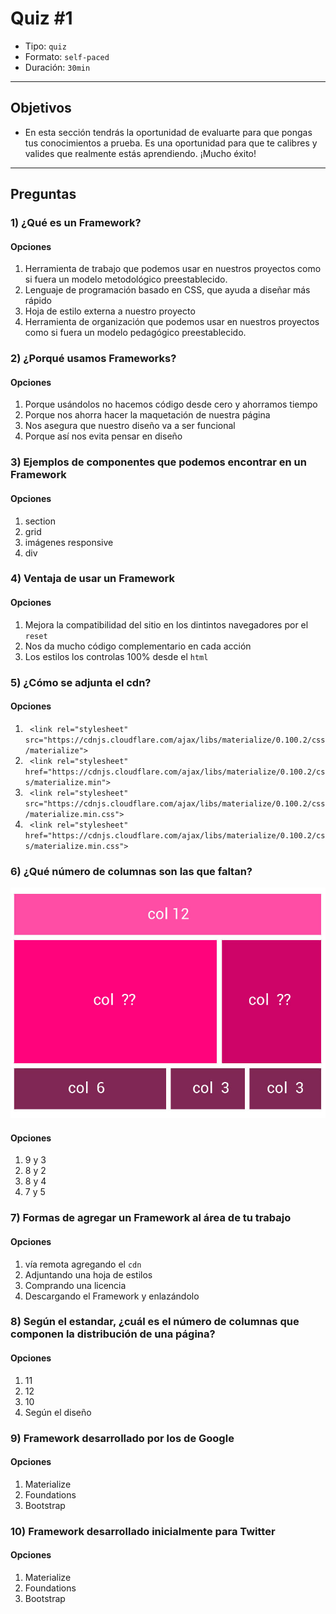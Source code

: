 # Quiz #1

- Tipo: `quiz`
- Formato: `self-paced`
- Duración: `30min`

***

## Objetivos

- En esta sección tendrás la oportunidad de evaluarte para que pongas tus
  conocimientos a prueba. Es una oportunidad para que te calibres y valides que
  realmente estás aprendiendo. ¡Mucho éxito!

***

## Preguntas

### 1) ¿Qué es un Framework?

#### Opciones

1. Herramienta de trabajo que podemos usar en nuestros proyectos como si fuera un modelo metodológico preestablecido.
2. Lenguaje de programación basado en CSS, que ayuda a diseñar más rápido
3. Hoja de estilo externa a nuestro proyecto
4. Herramienta de organización que podemos usar en nuestros proyectos como si fuera un modelo pedagógico preestablecido.

<solution style="display:none;">1</solution>

### 2) ¿Porqué usamos Frameworks?

#### Opciones

1. Porque usándolos no hacemos código desde cero y ahorramos tiempo
2. Porque nos ahorra hacer la maquetación de nuestra página
3. Nos asegura que nuestro diseño va a ser funcional
4. Porque así nos evita pensar en diseño

<solution style="display:none;">1,3</solution>

### 3) Ejemplos de componentes que podemos encontrar en un Framework

#### Opciones

1. section
2. grid
3. imágenes responsive
4. div

<solution style="display:none;">2,3</solution>

### 4) Ventaja de usar un Framework

#### Opciones

1. Mejora la compatibilidad del sitio en los dintintos navegadores por el `reset`
2. Nos da mucho código complementario en cada acción
3. Los estilos los controlas 100% desde el `html`

<solution style="display:none;">1</solution>

### 5) ¿Cómo se adjunta el cdn?

#### Opciones

1. ` <link rel="stylesheet" src="https://cdnjs.cloudflare.com/ajax/libs/materialize/0.100.2/css/materialize">`
2. ` <link rel="stylesheet" href="https://cdnjs.cloudflare.com/ajax/libs/materialize/0.100.2/css/materialize.min">`
3. ` <link rel="stylesheet" src="https://cdnjs.cloudflare.com/ajax/libs/materialize/0.100.2/css/materialize.min.css">`
4. ` <link rel="stylesheet" href="https://cdnjs.cloudflare.com/ajax/libs/materialize/0.100.2/css/materialize.min.css">`

<solution style="display:none;">4</solution>

### 6) ¿Qué número de columnas son las que faltan?
![Frameworks](grid.jpg)

#### Opciones

1. 9 y 3
2. 8 y 2
3. 8 y 4
4. 7 y 5

<solution style="display:none;">3</solution>

### 7) Formas de agregar un Framework al área de tu trabajo

#### Opciones

1. vía remota agregando el `cdn`
2. Adjuntando una hoja de estilos
3. Comprando una licencia
4. Descargando el Framework y enlazándolo

<solution style="display:none;">1,4</solution>

### 8) Según el estandar, ¿cuál es el número de columnas que componen la distribución de una página?

#### Opciones

1. 11
2. 12
3. 10
4. Según el diseño

<solution style="display:none;">2</solution>

### 9) Framework desarrollado por los de Google

#### Opciones

1. Materialize
2. Foundations
3. Bootstrap

<solution style="display:none;">1</solution>

### 10) Framework desarrollado inicialmente para Twitter

#### Opciones

1. Materialize
2. Foundations
3. Bootstrap

<solution style="display:none;">3</solution>
